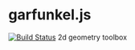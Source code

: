 # garfunkel.js

[![Build Status](https://secure.travis-ci.org/ztiromoritz/garfunkel.png?branch=master)](http://travis-ci.org/ztiromoritz/garfunkel)
2d geometry toolbox
